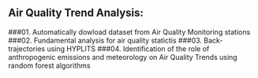 ## Air Quality Trend Analysis: 
###01. Automatically dowload dataset from Air Quality Monitoring stations
###02. Fundamental analysis for air quality statictis
###03. Back-trajectories using HYPLITS
###04. Identification of the role of anthropogenic emissions and meteorology on Air Quality Trends using random forest algorithms

